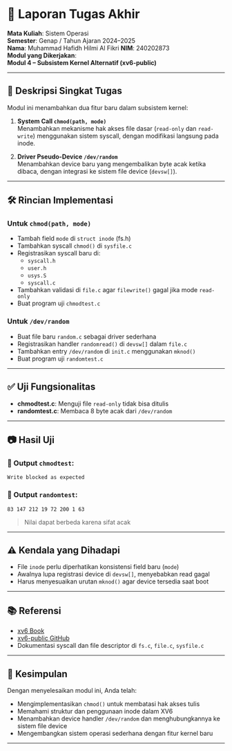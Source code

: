 # 📝 Laporan Tugas Akhir

**Mata Kuliah**: Sistem Operasi  
**Semester**: Genap / Tahun Ajaran 2024–2025  
**Nama**: Muhammad Hafidh Hilmi Al Fikri 
**NIM**: 240202873  
**Modul yang Dikerjakan**:  
**Modul 4 – Subsistem Kernel Alternatif (xv6-public)**

---

## 📌 Deskripsi Singkat Tugas

Modul ini menambahkan dua fitur baru dalam subsistem kernel:

1. **System Call `chmod(path, mode)`**  
   Menambahkan mekanisme hak akses file dasar (`read-only` dan `read-write`) menggunakan sistem syscall, dengan modifikasi langsung pada inode.

2. **Driver Pseudo-Device `/dev/random`**  
   Menambahkan device baru yang mengembalikan byte acak ketika dibaca, dengan integrasi ke sistem file device (`devsw[]`).

---

## 🛠️ Rincian Implementasi

### Untuk `chmod(path, mode)`

* Tambah field `mode` di `struct inode` (fs.h)
* Tambahkan syscall `chmod()` di `sysfile.c`
* Registrasikan syscall baru di:
  - `syscall.h`
  - `user.h`
  - `usys.S`
  - `syscall.c`
* Tambahkan validasi di `file.c` agar `filewrite()` gagal jika mode `read-only`
* Buat program uji `chmodtest.c`

### Untuk `/dev/random`

* Buat file baru `random.c` sebagai driver sederhana
* Registrasikan handler `randomread()` di `devsw[]` dalam `file.c`
* Tambahkan entry `/dev/random` di `init.c` menggunakan `mknod()`
* Buat program uji `randomtest.c`

---

## ✅ Uji Fungsionalitas

* **chmodtest.c**: Menguji file `read-only` tidak bisa ditulis
* **randomtest.c**: Membaca 8 byte acak dari `/dev/random`

---

## 📷 Hasil Uji

### 📍 Output `chmodtest`:

```
Write blocked as expected
```

### 📍 Output `randomtest`:

```
83 147 212 19 72 200 1 63
```

> Nilai dapat berbeda karena sifat acak

---

## ⚠️ Kendala yang Dihadapi

* File `inode` perlu diperhatikan konsistensi field baru (`mode`)
* Awalnya lupa registrasi device di `devsw[]`, menyebabkan read gagal
* Harus menyesuaikan urutan `mknod()` agar device tersedia saat boot

---

## 📚 Referensi

* [xv6 Book](https://pdos.csail.mit.edu/6.828/2018/xv6/book-rev11.pdf)
* [xv6-public GitHub](https://github.com/mit-pdos/xv6-public)
* Dokumentasi syscall dan file descriptor di `fs.c`, `file.c`, `sysfile.c`

---

## 📌 Kesimpulan

Dengan menyelesaikan modul ini, Anda telah:

* Mengimplementasikan `chmod()` untuk membatasi hak akses tulis
* Memahami struktur dan penggunaan inode dalam XV6
* Menambahkan device handler `/dev/random` dan menghubungkannya ke sistem file device
* Mengembangkan sistem operasi sederhana dengan fitur kernel baru

---
